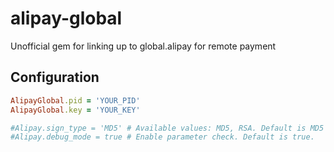 # alipay-global
Unofficial gem for linking up to global.alipay for remote payment

## Configuration

```ruby
AlipayGlobal.pid = 'YOUR_PID'
AlipayGlobal.key = 'YOUR_KEY'

#Alipay.sign_type = 'MD5' # Available values: MD5, RSA. Default is MD5
#Alipay.debug_mode = true # Enable parameter check. Default is true.
```